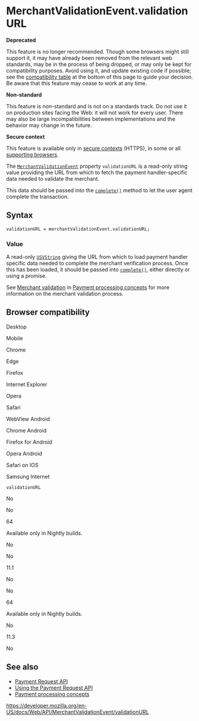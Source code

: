 # MerchantValidationEvent.validationURL

**Deprecated**

This feature is no longer recommended. Though some browsers might still support it, it may have already been removed from the relevant web standards, may be in the process of being dropped, or may only be kept for compatibility purposes. Avoid using it, and update existing code if possible; see the [compatibility table](#browser_compatibility) at the bottom of this page to guide your decision. Be aware that this feature may cease to work at any time.

**Non-standard**

This feature is non-standard and is not on a standards track. Do not use it on production sites facing the Web: it will not work for every user. There may also be large incompatibilities between implementations and the behavior may change in the future.

**Secure context**

This feature is available only in [secure contexts](https://developer.mozilla.org/en-US/docs/Web/Security/Secure_Contexts) (HTTPS), in some or all [supporting browsers](#browser_compatibility).

The [`MerchantValidationEvent`](../merchantvalidationevent) property `validationURL` is a read-only string value providing the URL from which to fetch the payment handler-specific data needed to validate the merchant.

This data should be passed into the [`complete()`](complete) method to let the user agent complete the transaction.

## Syntax

    validationURL = merchantValidationEvent.validationURL;

### Value

A read-only [`USVString`](../usvstring) giving the URL from which to load payment handler specific data needed to complete the merchant verification process. Once this has been loaded, it should be passed into [`complete()`](complete), either directly or using a promise.

See [Merchant validation](#) in [Payment processing concepts](../payment_request_api/concepts) for more information on the merchant validation process.

## Browser compatibility

Desktop

Mobile

Chrome

Edge

Firefox

Internet Explorer

Opera

Safari

WebView Android

Chrome Android

Firefox for Android

Opera Android

Safari on IOS

Samsung Internet

`validationURL`

No

No

64

Available only in Nightly builds.

No

No

11.1

No

No

64

Available only in Nightly builds.

No

11.3

No

## See also

- [Payment Request API](../payment_request_api)
- [Using the Payment Request API](../payment_request_api/using_the_payment_request_api)
- [Payment processing concepts](../payment_request_api/concepts)

<a href="https://developer.mozilla.org/en-US/docs/Web/API/MerchantValidationEvent/validationURL" class="_attribution-link">https://developer.mozilla.org/en-US/docs/Web/API/MerchantValidationEvent/validationURL</a>
